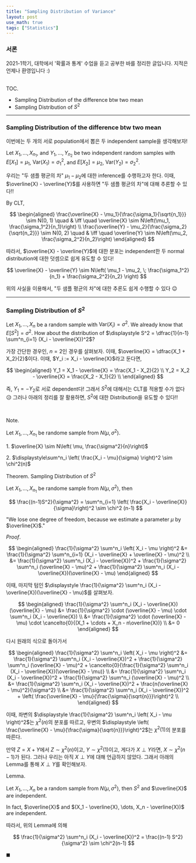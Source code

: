 ```yaml
---
title: "Sampling Distribution of Variance"
layout: post
use_math: true
tags: ["Statistics"]
---
```


### 서론
2021-1학기, 대학에서 '확률과 통계' 수업을 듣고 공부한 바를 정리한 글입니다. 지적은 언제나 환영입니다 :)

<br><span class="statement-title">TOC.</span><br>

- Sampling Distribution of the difference btw two mean
- Sampling Distribution of $S^2$

<hr/>

### Sampling Distribution of the difference btw two mean

이번에는 두 개의 서로 population에서 뽑은 두 independent sample을 생각해보자!

Let $X_1, \dots, X_{n_1}$, and $Y_1, \dots, Y_{n_2}$ be two independent random samples with $E[X_1] = \mu_1$, $\text{Var}(X_1) = \sigma_1^2$, and  $E[X_2] = \mu_2$, $\text{Var}(Y_2) = \sigma_2^2$.

우리는 "두 샘플 평균의 차" $\mu_1 - \mu_2$에 대한 inference를 수행하고자 한다. 이때, $\overline{X} - \overline{Y}$를 사용하면 "두 샘플 평균의 차"에 대해 추론할 수 있다!!

By CLT,

$$
\begin{aligned}
    \frac{\overline{X} - \mu_1}{\frac{\sigma_1}{\sqrt{n_1}}} \sim N(0, 1) \quad & \iff \quad \overline{X} \sim N\left(\mu_1, \frac{\sigma_1^2}{n_1}\right) \\
    \frac{\overline{Y} - \mu_2}{\frac{\sigma_2}{\sqrt{n_2}}} \sim N(0, 2) \quad & \iff \quad \overline{Y} \sim N\left(\mu_2, \frac{\sigma_2^2}{n_2}\right)
\end{aligned}
$$

따라서, $\overline{X} - \overline{Y}$에 대한 분포는 independent한 두 normal distribution에 대한 덧셈으로 쉽게 유도할 수 있다!

$$
\overline{X} - \overline{Y} \sim N\left( \mu_1 - \mu_2, \; \frac{\sigma_1^2}{n_1} + \frac{\sigma_2^2}{n_2} \right)
$$

위의 사실을 이용해서, "두 샘플 평균의 차"에 대한 추론도 쉽게 수행할 수 있다 😉

<hr/>

### Sampling Distribution of $S^2$

Let $X_1, \dots, X_n$ be a random sample with $\text{Var}(X_i) = \sigma^2$. We already know that $E[S^2] = \sigma^2$. How about the distribution of $\displaystyle S^2 = \dfrac{1}{n-1} \sum^n_{i=1} (X_i - \overline{X})^2$?

가장 간단한 경우인, $n=2$인 경우를 살펴보자. 이때, $\overline{X} = \dfrac{X_1 + X_2}{2}$이다. 이때, $Y_i := X_i - \overline{X}$라고 둔다면,

$$
\begin{aligned}
    Y_1 = X_1 - \overline{X} = \frac{X_1 - X_2}{2} \\
    Y_2 = X_2 - \overline{X} = \frac{X_2 - X_1}{2} \\
\end{aligned}
$$

즉, $Y_1 = - Y_2$로 서로 dependent다! 그래서 $S^2$에 대해서는 CLT를 적용할 수가 없다 😥 그러나 아래의 정리를 잘 활용하면, $S^2$에 대한 Distribution을 유도할 수 있다!!

<br/>

<span class="statement-title">Note.</span><br>

Let $X_1, \dots, X_{n_1}$ be randome sample from $N(\mu, \sigma^2)$.

1\. $\overline{X} \sim N\left( \mu, \frac{\sigma^2}{n}\right)$

2\. $\displaystyle\sum^n_i \left( \frac{X_i - \mu}{\sigma} \right)^2 \sim \chi^2(n)$

<span class="statement-title">Theorem.</span> Sampling Distribution of $S^2$<br>

Let $X_1, \dots, X_{n_1}$ be randome sample from $N(\mu, \sigma^2)$, then

$$
\frac{(n-1)S^2}{\sigma^2} = \sum^n_{i=1} \left( \frac{X_i - \overline{X}}{\sigma}\right)^2 \sim \chi^2 (n-1)
$$

"We lose one degree of freedom, because we estimate a parameter $\mu$ by $\overline{X}$."

<span class="statement-title">*Proof*.</span><br>

<div class="math-statement" markdown="1">

$$
\begin{aligned}
\frac{1}{\sigma^2} \sum^n_i \left( X_i - \mu \right)^2 &= \frac{1}{\sigma^2} \sum^n_{i=1} (X_i - \overline{X} + \overline{X} - \mu)^2 \\
&= \frac{1}{\sigma^2} \sum^n_i (X_i - \overline{X})^2 + \frac{1}{\sigma^2} \sum^n_i (\overline{X} - \mu)^2 + \frac{1}{\sigma^2} \sum^n_i (X_i - \overline{X})(\overline{X} - \mu)
\end{aligned}
$$

이때, 마지막 텀인 $\displaystyle \frac{1}{\sigma^2} \sum^n_i (X_i - \overline{X})(\overline{X} - \mu)$를 살펴보자.

$$
\begin{aligned}
\frac{1}{\sigma^2} \sum^n_i (X_i - \overline{X})(\overline{X} - \mu) &= \frac{1}{\sigma^2} \cdot (\overline{X} - \mu) \cdot \sum^n_i (X_i - \overline{X}) \\
&= \frac{1}{\sigma^2} \cdot (\overline{X} - \mu) \cdot \cancelto{0}{(X_1 + \cdots + X_n - n\overline{X})} \\
&= 0
\end{aligned}
$$

다시 원래의 식으로 돌아가서

$$
\begin{aligned}
\frac{1}{\sigma^2} \sum^n_i \left( X_i - \mu \right)^2 
&= \frac{1}{\sigma^2} \sum^n_i (X_i - \overline{X})^2 + \frac{1}{\sigma^2} \sum^n_i (\overline{X} - \mu)^2 + \cancelto{0}{\frac{1}{\sigma^2} \sum^n_i (X_i - \overline{X})(\overline{X} - \mu)} \\
&= \frac{1}{\sigma^2} \sum^n_i (X_i - \overline{X})^2 + \frac{1}{\sigma^2} \sum^n_i (\overline{X} - \mu)^2 \\
&= \frac{1}{\sigma^2} \sum^n_i (X_i - \overline{X})^2 + \frac{n(\overline{X} - \mu)^2}{\sigma^2} \\
&= \frac{1}{\sigma^2} \sum^n_i (X_i - \overline{X})^2 + \left( \frac{\overline{X} - \mu}{\frac{\sigma}{\sqrt{n}}}\right)^2 \\
\end{aligned}
$$

이때, 좌변의 $\displaystyle \frac{1}{\sigma^2} \sum^n_i \left( X_i - \mu \right)^2$는 $\chi^2(n)$의 분포를 따르고, 우변의 $\displaystyle \left( \frac{\overline{X} - \mu}{\frac{\sigma}{\sqrt{n}}}\right)^2$는 $\chi^2(1)$의 분포를 따른다.

만약 $Z = X + Y$에서 $Z \sim \chi^2(n)$이고, $Y \sim \chi^2(1)$이고, 게다가 $X \perp Y$라면, $X \sim \chi^2(n-1)$가 된다. 그러나 우리는 아직 $X \perp Y$에 대해 언급하지 않았다. 그래서 아래의 Lemma를 통해 $X \perp Y$를 확인해보자.

<div class="statement" markdown="1">

<span class="statement-title">Lemma.</span><br>

Let $X_1, \dots, X_n$ be a random sample from $N(\mu, \sigma^2)$, then $S^2$ and $\overline{X}$ are independent.

In fact, $\overline{X}$ and $(X_1 - \overline{X}, \dots, X_n - \overline{X})$ are independent.

</div>

따라서, 위의 Lemma에 의해 

$$
\frac{1}{\sigma^2} \sum^n_i (X_i - \overline{X})^2  = \frac{(n-1) S^2}{\sigma^2} \sim \chi^2(n-1)
$$

$\blacksquare$

</div>





